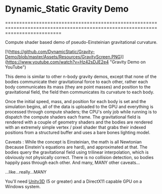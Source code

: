 
# Dynamic_Static Gravity Demo

================================================================================================================================

Compute shader based demo of pseudo-Einsteinian gravitational curvature.

[!(https://github.com/DynamicStatic/Gravity-Demo/blob/master/Assets/Resources/GravityScreen.PNG)]
(https://www.youtube.com/watch?v=Hz42sDJE2e4 "Gravity Demo on YouTube")

This demo is similar to other n-body gravity demos, except that none of the bodies communicate their gravitational force to each other, rather each body communicates its mass (they are point masses) and position to the gravitational field, the field then communicates its curvature to each body.

Once the initial speed, mass, and position for each body is set and the simulation begins, all of the data is uploaded to the GPU and everything is processed through compute shaders; the CPU's only job while running is to dispatch the compute shaders each frame.  The gravitational field is rendered with a couple of geometry shaders and the bodies are rendered with an extremely simple vertex / pixel shader that grabs their indexed positions from a structured buffer and uses a bare bones lighting model.

Caveats :
While the concept is Einsteinian, the math is all Newtonian (because Einstein's equations are hard), and approximated at that.
The bodies query the gravitational field using trilinear interpolation, which is obviously not physically correct.
There is no collision detection, so bodies happily pass through each other.
And many, MANY other caveats...

...like...really...MANY

You'll need [Unity3D](http://unity3d.com/) (5 or greater) and a DirectX11 capable GPU on a Windows system.
